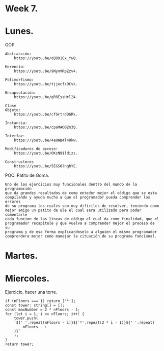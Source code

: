 # Week 7.
# Lunes.
OOP.

    Abstracción:
        https://youtu.be/oBO01Cx_YwQ.

    Herencia:
        https://youtu.be/9NynVRpZzv4.

    Polimorfismo:
        https://youtu.be/tjjecfz9Cvk.

    Encapsulación:
        https://youtu.be/gR0EssHrl24.

    Clase
    Objeto:
        https://youtu.be/cfGrtrdDGRk.

    Instancia:
        https://youtu.be/cpaMAO0Zm3Q.

    Interfaz:
        https://youtu.be/4a0WB4l4Rkw.

    Modificadores de acceso:
        https://youtu.be/OKzN91ldizs.
        
    Constructores
        https://youtu.be/5EGS6lnghYE.





POO. Patito de Goma.

    Uno de los ejercicios muy funcionales dentro del mundo de la programación
    que da grandes resultados de como enteder mejor el código que se esta
    compilando y ayuda mucho a que el programador pueda comprender los errores
    de su programa los cuales son muy dificiles de resolver, teniendo como 
    mejor amigo un patito de ule el cual sera utilizado para poder comentarle
    cada funcion de las lineas de código el cual da como finalidad, que el 
    programador recapitule y que vuelva a comprender mejor el proceso de su
    programa y de esa forma explicandoselo a alguien el mismo programador
    comprendera mejor como manejar la cituación de su programa funcional.

# Martes.


# Miercoles.

Ejercicio, hacer una torre.

    if (nFloors === 1) return ['*'];
    const tower: string[] = [];
    const maxNumber = 2 * nFloors - 1;
    for (let i = 1; i <= nFloors; i++) {
        tower.push(
        `${' '.repeat(nFloors - i)}${'*'.repeat(2 * i - 1)}${' '.repeat(
            nFloors - i
        )}`
        );
    }
    return tower;

